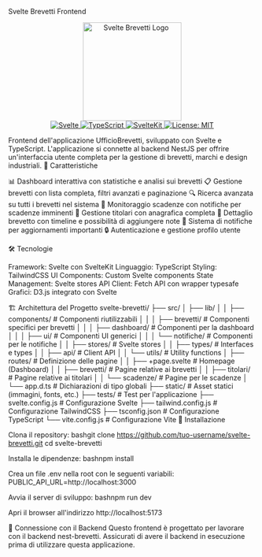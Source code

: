 Svelte Brevetti Frontend
<p align="center">
  <img src="static/logo.png" alt="Svelte Brevetti Logo" width="200"/>
  <br>
  <a href="https://svelte.dev">
    <img src="https://img.shields.io/badge/Svelte-v4.0.0-ff3e00.svg?style=flat-square" alt="Svelte">
  </a>
  <a href="https://www.typescriptlang.org/">
    <img src="https://img.shields.io/badge/TypeScript-v5.0.0-3178c6.svg?style=flat-square" alt="TypeScript">
  </a>
  <a href="https://kit.svelte.dev/">
    <img src="https://img.shields.io/badge/SvelteKit-v2.0.0-ff3e00.svg?style=flat-square" alt="SvelteKit">
  </a>
  <a href="#">
    <img src="https://img.shields.io/badge/License-MIT-yellow.svg?style=flat-square" alt="License: MIT">
  </a>
</p>
Frontend dell'applicazione UfficioBrevetti, sviluppato con Svelte e TypeScript. L'applicazione si connette al backend NestJS per offrire un'interfaccia utente completa per la gestione di brevetti, marchi e design industriali.
🚀 Caratteristiche

📊 Dashboard interattiva con statistiche e analisi sui brevetti
📋 Gestione brevetti con lista completa, filtri avanzati e paginazione
🔍 Ricerca avanzata su tutti i brevetti nel sistema
📅 Monitoraggio scadenze con notifiche per scadenze imminenti
👥 Gestione titolari con anagrafica completa
📝 Dettaglio brevetto con timeline e possibilità di aggiungere note
🔔 Sistema di notifiche per aggiornamenti importanti
🔒 Autenticazione e gestione profilo utente

🛠️ Tecnologie

Framework: Svelte con SvelteKit
Linguaggio: TypeScript
Styling: TailwindCSS
UI Components: Custom Svelte components
State Management: Svelte stores
API Client: Fetch API con wrapper typesafe
Grafici: D3.js integrato con Svelte

🏗️ Architettura del Progetto
svelte-brevetti/
├── src/
│   ├── lib/
│   │   ├── components/       # Componenti riutilizzabili
│   │   │   ├── brevetti/     # Componenti specifici per brevetti
│   │   │   ├── dashboard/    # Componenti per la dashboard
│   │   │   ├── ui/           # Componenti UI generici
│   │   │   └── notifiche/    # Componenti per le notifiche
│   │   ├── stores/           # Svelte stores
│   │   ├── types/            # Interfaces e types
│   │   ├── api/              # Client API
│   │   └── utils/            # Utility functions
│   ├── routes/               # Definizione delle pagine
│   │   ├── +page.svelte      # Homepage (Dashboard)
│   │   ├── brevetti/         # Pagine relative ai brevetti
│   │   ├── titolari/         # Pagine relative ai titolari
│   │   └── scadenze/         # Pagine per le scadenze
│   └── app.d.ts              # Dichiarazioni di tipo globali
├── static/                   # Asset statici (immagini, fonts, etc.)
├── tests/                    # Test per l'applicazione
├── svelte.config.js          # Configurazione Svelte
├── tailwind.config.js        # Configurazione TailwindCSS
├── tsconfig.json             # Configurazione TypeScript
└── vite.config.js            # Configurazione Vite
🚀 Installazione

Clona il repository:
bashgit clone https://github.com/tuo-username/svelte-brevetti.git
cd svelte-brevetti

Installa le dipendenze:
bashnpm install

Crea un file .env nella root con le seguenti variabili:
PUBLIC_API_URL=http://localhost:3000

Avvia il server di sviluppo:
bashnpm run dev

Apri il browser all'indirizzo http://localhost:5173

🔄 Connessione con il Backend
Questo frontend è progettato per lavorare con il backend nest-brevetti. Assicurati di avere il backend in esecuzione prima di utilizzare questa applicazione.